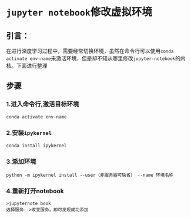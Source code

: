 # `jupyter notebook`修改虚拟环境

## 引言：

在进行深度学习过程中，需要经常切换环境，虽然在命令行可以使用`conda activate env-name`来激活环境，但是却不知从哪里修改`jupyter-notebook`的内核。下面进行整理



## 步骤

### 1.进入命令行,激活目标环境

```bash
conda activate env-name
```

### 2.安装`ipykernel`

```
conda install ipykernel
```

### 3.添加环境

```
python -m ipykernel install --user（非服务器可缺省） --name 环境名称
```

### 4.重新打开notebook

```
>jupyternote book
选择服务-->改变服务，即可发现成功添加
```

